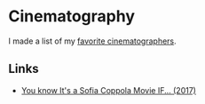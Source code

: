 # Cinematography

I made a list of my [favorite cinematographers](https://www.imdb.com/list/ls080598863/).

## Links

* [You know It's a Sofia Coppola Movie IF... \(2017\)](https://www.youtube.com/watch?v=ryzgxwJpv1A)

